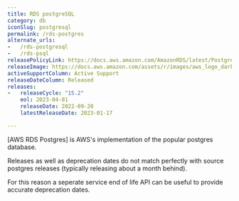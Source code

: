 ```yaml
---
title: RDS postgreSQL
category: db
iconSlug: postgresql
permalink: /rds-postgres
alternate_urls:
-   /rds-postgresql
-   /rds-psql
releasePolicyLink: https://docs.aws.amazon.com/AmazonRDS/latest/PostgreSQLReleaseNotes/postgresql-release-calendar.html
releaseImage: https://docs.aws.amazon.com/assets/r/images/aws_logo_dark.png
activeSupportColumn: Active Support
releaseDateColumn: Released
releases:
-   releaseCycle: "15.2"
    eol: 2023-04-01
    releaseDate: 2022-09-20
    latestReleaseDate: 2023-01-17

---
```


[AWS RDS Postgres] is AWS's implementation of the popular postgres database.

Releases as well as deprecation dates do not match perfectly with source postgres releases (typically releasing about a month behind).

For this reason a seperate service end of life API can be useful to provide accurate deprecation dates.
